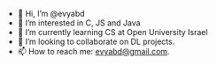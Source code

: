 - 👋 Hi, I’m @evyabd
- 👀 I’m interested in C, JS and Java
- 🌱 I’m currently learning CS at Open University Israel
- 💞️ I’m looking to collaborate on DL projects.
- 📫 How to reach me: evyabd@gmail.com.

<!---
evyabd/evyabd is a ✨ special ✨ repository because its `README.md` (this file) appears on your GitHub profile.
You can click the Preview link to take a look at your changes.
--->

